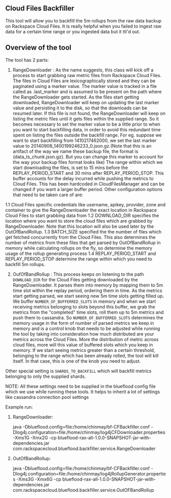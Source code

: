 ## Cloud Files Backfiller

This tool will allow you to backfill the 5m rollups from the raw data backup on Rackspace Cloud Files. It is really helpful when you failed to ingest raw data for a certain time
range or you ingested data but it ttl'd out.

## Overview of the tool

The tool has 2 parts:

1. RangeDownloader : As the name suggests, this class will kick off a process to start grabbing raw metric files from Rackspace Cloud Files. The files in Cloud Files are lexicographically
stored and they can be paginated using a marker value. The marker value is tracked in a file called as .last_marker and is assumed to be present on the path where the RangeDownloader
gets started. As the files start getting downloaded, RangeDownloader will keep on updating the last marker value and persisting it to the disk, so that the downloads can be resumed later.
If this file is not found, the RangeDownloader will keep on listing the metric files until it gets files within the supplied range. So it becomes necessary to set the marker value to be a little
prior to when you want to start backfilling data, in order to avoid this redundant time spent on listing the files outside the backfill range. For eg. suppose we want to start backfilling from
1410217462000, we set the last marker value to 20140908_1400199246233_0.json.gz.(Note that this is an artifact of the way we name these backup file, the format is {data_ts_chunk.json.gz}. But
you can change this marker to account for the way your backup files format looks like)
The range within which we start downloading the files, is set to 15 mins before the REPLAY_PERIOD_START and 30 mins after REPLAY_PERIOD_STOP. This buffer accounts for the delay incurred while pushing
the metrics to Cloud Files. This has been hardcoded in CloudFilesManager and can be changed if you want a larger buffer period.
Other configuration options that need to be taken care of are:

1.1 Cloud Files specific credentials like username, apikey, provider, zone and container to give the RangeDownloader the exact location in Rackspace Cloud Files to start grabbing data from
1.2 DOWNLOAD_DIR specifies the location where you want to store the cloud files which are grabbed by RangeDownloader. Note that this location will also be used later by the OutOfBandRollup.
1.3 BATCH_SIZE specified the the number of files which get fetched concurrently from the Cloud Files. This also determines the number of metrics from these files that get parsed by OutOfBandRollup
    in memory while calculating rollups on the fly, so determine the memory usage of the rollup generating process
1.4 REPLAY_PERIOD_START and REPLAY_PERIOD_STOP determine the range within which you need to backfill 5m rollups.

2. OufOfBandRollup : This process keeps on listening to the path `DOWNLOAD_DIR` for the Cloud Files getting downloaded by the RangeDownloader. It parses them into memory by mapping them to 5m time slot within the replay period, ordering them in time. As the metrics start getting parsed, we start seeing new 5m time slots getting filled up. We buffer `NUMBER_OF_BUFFERRED_SLOTS`
in memory and when we start receiving metrics belonging to slots beyond this buffer, we grab the metrics from the "completed" time slots, roll them up to 5m metrics and push them to cassandra. So `NUMBER_OF_BUFFERRED_SLOTS` determines the memory usage in the form of number of parsed metrics we keep in memory and is a control knob that needs to be adjusted while running the tool by taking into consideration how much distributed are your metrics across the Cloud Files. More the distribution of metric across cloud files, more will this value of buffered slots which you keep in memory. If we start seeing metrics greater than a certain threshold, belonging to the range which has been already rolled, the tool will kill itself. In that case, this is one of the knob you need to adjust.


Other special setting is `SHARDS_TO_BACKFILL` which will backfill metrics belonging to only the supplied shards.

NOTE: All these settings need to be supplied in the blueflood config file which we use while running these tools. It helps to inherit a lot of settings like cassandra connection pool settings

Example run:

1. RangeDownloader:

   java -Dblueflood.config=file:/home/chinmay/bf-CFBackfiller.conf -Dlog4j.configuration=file:/home/chinmay/log4jCFDownloader.properties -Xms1G -Xmx2G -cp blueflood-rax-all-1.0.0-SNAPSHOT-jar-with-dependencies.jar com.rackspacecloud.blueflood.backfiller.service.RangeDownloader

2. OutOfBandRollup:

   java -Dblueflood.config=file:/home/chinmay/bf-CFBackfiller.conf -Dlog4j.configuration=file:/home/chinmay/log4jRollupGenerator.properties -Xms3G -Xmx6G -cp blueflood-rax-all-1.0.0-SNAPSHOT-jar-with-dependencies.jar com.rackspacecloud.blueflood.backfiller.service.OutOFBandRollup

